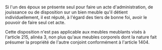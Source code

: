   
Si l'un des époux se présente seul pour faire un acte d'administration, de jouissance ou de disposition sur un bien meuble qu'il détient individuellement, il est réputé, à l'égard des tiers de bonne foi, avoir le pouvoir de faire seul cet acte.   

  
Cette disposition n'est pas applicable aux meubles meublants visés à l'article 215, alinéa 3, non plus qu'aux meubles corporels dont la nature fait présumer la propriété de l'autre conjoint conformément à l'article 1404.  
